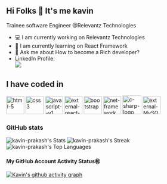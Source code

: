 ## Hi Folks 👋 It's me kavin 

Trainee software Engineer @Relevantz Technologies

- 💻 I am currently working on Relevantz Technologies 
- 🌱 I am currently learning on React Framework 
- 💬 Ask me about How to become a Rich developer? 
- LinkedIn Profile:
  <br>[<img src="https://img.shields.io/badge/LinkedIn-0077B5?style=for-the-badge&logo=linkedin&logoColor=white" />](https://www.linkedin.com/in/kavin-prakash-s-a44b53217)
  
## I have coded in
<img width="48" height="48" src="https://img.icons8.com/nolan/64/html-5.png" alt="html-5"/> <img width="48" height="48" src="https://img.icons8.com/color/48/css3.png" alt="css3"/> <img width="48" height="48" src="https://img.icons8.com/color/48/javascript--v1.png" alt="javascript--v1"/> <img width="48" height="48" src="https://img.icons8.com/external-tal-revivo-color-tal-revivo/48/external-react-a-javascript-library-for-building-user-interfaces-logo-color-tal-revivo.png" alt="external-react-a-javascript-library-for-building-user-interfaces-logo-color-tal-revivo"/> <img width="48" height="48" src="https://img.icons8.com/nolan/64/bootstrap.png" alt="bootstrap"/> <img width="48" height="48" src="https://img.icons8.com/color/48/net-framework.png" alt="net-framework"/> <img width="50" height="50" src="https://img.icons8.com/nolan/50/c-sharp-logo.png" alt="c-sharp-logo"/> <img width="48" height="48" src="https://img.icons8.com/external-those-icons-flat-those-icons/48/external-MySQL-programming-and-development-those-icons-flat-those-icons.png" alt="external-MySQL-programming-and-development-those-icons-flat-those-icons"/>

### GitHub stats
![kavin-prakash's Stats](https://github-readme-stats.vercel.app/api?username=kavin-prakash&theme=vue-dark&show_icons=true&hide_border=true&count_private=true)
![kavin-prakash's Streak](https://github-readme-streak-stats.herokuapp.com/?user=kavin-prakash&theme=vue-dark&hide_border=true)
![kavin-prakash's Top Languages](https://github-readme-stats.vercel.app/api/top-langs/?username=kavin-prakash&theme=vue-dark&show_icons=true&hide_border=true&layout=compact)

#### My GitHub Account Activity Status㊗️
[![Kavin's github activity graph](https://github-readme-activity-graph.vercel.app/graph?username=kavin-prakash&bg_color=232529&color=f9f1f8&line=eef9fb&point=e6dbdb&area=true&hide_border=true)](https://github.com/ashutosh00710/github-readme-activity-graph)

